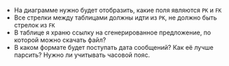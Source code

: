 - На диаграмме нужно будет отобразить, какие поля являются `PK` и `FK`
- Все стрелки между таблицами должны идти из `PK`, не должно быть стрелок из `FK`
- В таблице я храню ссылку на сгенерированное предложение, по которой можно скачать файл?
- В каком формате будет поступать дата сообщений? Как её лучше парсить? Нужно ли учитывать часовой пояс.